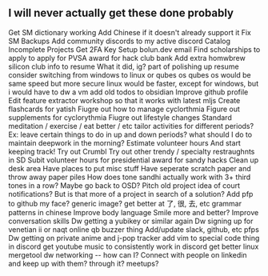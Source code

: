 ## I will never actually get these done probably

Get SM dictionary working
	Add Chinese if it doesn't already support it
Fix SM Backups
Add community discords to my active discord
Catalog Incomplete Projects
Get 2FA Key
Setup bolun.dev email
Find scholarships to apply to
apply for PVSA award for hack club bank
Add extra homwbrew silicon club info to resume
	What it did, ig?
	part of polishing up resume
consider switching from windows to linux or qubes os
	qubes os would be same speed but more secure
	linux would be faster, except for windows, but i would have to dw a vm
add old todos to obsidian
Improve github profile
Edit feature extractor workshop so that it works with latest mljs
Create flashcards for yatish
Fiugre out how to manage cyclorthmia
	Figure out supplements for cyclorythmia
	Fiugre out lifestyle changes
		Standard meditation / exercise / eat better / etc
		tailor activities for different periods?
			Ex: leave certain things to do in up and down periods?
what should I do to maintain deepwork in the morning?
Estimate volunteer hours
	And start keeping track!
Try out Crumbl
Try out other trendy / specialty restraughnts in SD
Subit volunteer hours for presidential award for sandy hacks
Clean up desk area
	Have places to put misc stuff
	Have seperate scratch paper and throw away paper piles
How does tone sandhi actually work with 3+ third tones in a row?
Maybe go back to OSD?
	Pitch old project idea of court notifications?
		But is that more of a project in search of a solution?
Add pfp to github
	my face?
	generic image?
get better at 了, 很, 去, etc grammar patterns in chinese
Improve body language
	Smile more and better?
Improve conversation skills
Dw getting a yubikey or similar
	again
Dw signing up for venetian ii or naqt online qb buzzer thing
Add/update slack, github, etc pfps
Dw getting on private anime and j-pop tracker
add vim to special code thing in discord
    get youtube music to consistently work in discord
get better linux mergetool
dw networking -- how can I?
	Connect with people on linkedin and keep up with them?
		through it?
		meetups?